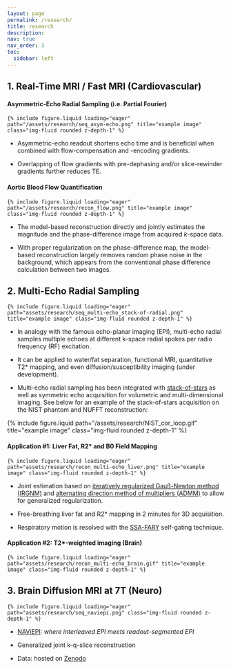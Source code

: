 ```yaml
---
layout: page
permalink: /research/
title: research
description:
nav: true
nav_order: 3
toc:
  sidebar: left
---
```


## 1. Real-Time MRI / Fast MRI (Cardiovascular)

#### Asymmetric-Echo Radial Sampling (i.e. Partial Fourier)

    {% include figure.liquid loading="eager" path="/assets/research/seq_asym-echo.png" title="example image" class="img-fluid rounded z-depth-1" %}

- Asymmetric-echo readout shortens echo time and is beneficial when combined with flow-compensation and -encoding gradients.

- Overlapping of flow gradients with pre-dephasing and/or slice-rewinder gradients further reduces TE.

#### Aortic Blood Flow Quantification

    {% include figure.liquid loading="eager" path="/assets/research/recon_flow.png" title="example image" class="img-fluid rounded z-depth-1" %}

- The model-based reconstruction directly and jointly estimates the magnitude and the phase-difference image from acquired _k_-space data.

- With proper regularization on the phase-difference map, the model-based reconstruction largely removes random phase noise in the background, which appears from the conventional phase difference calculation between two images.

## 2. Multi-Echo Radial Sampling

    {% include figure.liquid loading="eager" path="assets/research/seq_multi-echo_stack-of-radial.png" title="example image" class="img-fluid rounded z-depth-1" %}

- In analogy with the famous echo-planar imaging (EPI), multi-echo radial samples multiple echoes at different k-space radial spokes per radio frequency (RF) excitation.

- It can be applied to water/fat separation, functional MRI, quantitative T2\* mapping, and even diffusion/susceptibility imaging (under development).

- Multi-echo radial sampling has been integrated with [stack-of-stars](http://www.koreascience.or.kr/article/JAKO201430754387343.page) as well as symmetric echo acquisition for volumetric and multi-dimensional imaging. See below for an example of the stack-of-stars acquisition on the NIST phantom and NUFFT reconstruction:

<div class="row justify-content-sm-center">
  <div class="col-sm-4 mt-3 mt-md-0">
    {% include figure.liquid path="/assets/research/NIST_cor_loop.gif" title="example image" class="img-fluid rounded z-depth-1" %}
  </div>
</div>

#### Application #1: Liver Fat, R2\* and B0 Field Mapping

    {% include figure.liquid loading="eager" path="assets/research/recon_multi-echo_liver.png" title="example image" class="img-fluid rounded z-depth-1" %}

- Joint estimation based on [iteratively regularized Gauß-Newton method (IRGNM)](https://onlinelibrary.wiley.com/doi/full/10.1002/mrm.21691) and [alternating direction method of multipliers (ADMM)](https://stanford.edu/~boyd/papers/pdf/admm_distr_stats.pdf) to allow for generalized regularization.

- Free-breathing liver fat and R2\* mapping in 2 minutes for 3D acquisition.

- Respiratory motion is resolved with the [SSA-FARY](https://ieeexplore.ieee.org/document/9057630) self-gating technique.

#### Application #2: T2\*-weighted imaging (Brain)

    {% include figure.liquid loading="eager" path="assets/research/recon_multi-echo_brain.gif" title="example image" class="img-fluid rounded z-depth-1" %}

## 3. Brain Diffusion MRI at 7T (Neuro)

    {% include figure.liquid loading="eager" path="assets/research/seq_naviepi.png" class="img-fluid rounded z-depth-1" %}

- [NAViEPI](https://github.com/ZhengguoTan/NAViEPI): _where interleaved EPI meets readout-segmented EPI_

- Generalized joint k-q-slice reconstruction

- Data: hosted on [Zenodo](https://zenodo.org/records/10474402)

